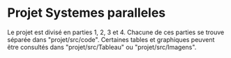 # Projet Systemes paralleles

Le projet est divisé en parties 1, 2, 3 et 4. Chacune de ces parties se trouve séparée dans "projet/src/code". Certaines tables et graphiques peuvent être consultés dans "projet/src/Tableau" ou "projet/src/Imagens".